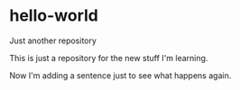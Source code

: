 # hello-world
Just another repository

This is just a repository for the new stuff I'm learning.

Now I'm adding a sentence just to see what happens again.
